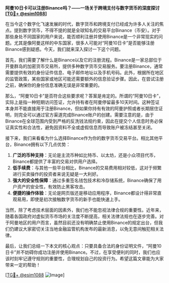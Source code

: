 **阿曼10日卡可以注册Binance吗？——一场关于跨境支付与数字货币的深度探讨[[TG💪+ @esim1088](https://t.me/s/esim1088)]**

在当今这个数字化飞速发展的时代，数字货币和跨境支付已经成为许多人关注的焦点。提到数字货币，不得不提的就是全球知名的交易平台Binance（币安）。对于那些身处不同国家的用户来说，能否顺利注册并使用Binance是一个非常现实的问题。尤其是像阿曼这样的中东国家，很多人可能对“阿曼10日卡”是否能够注册Binance感到疑惑。今天，我们就来深入探讨一下这个问题。

首先，我们需要了解什么是Binance以及它的注册流程。Binance是一家总部位于开曼群岛的加密货币交易所，提供多种数字货币交易服务。要注册Binance，通常需要提供有效的身份证件信息、电子邮件地址以及手机号码。此外，根据所在地区的监管政策，某些国家或地区可能还需要额外的信息验证步骤。因此，在尝试注册之前，确保你的身份信息准确无误是非常重要的。

那么，“阿曼10日卡”是否符合这些要求呢？答案是肯定的。所谓的“阿曼10日卡”，实际上是指一种短期访问签证，允许持有者在阿曼停留最多10天时间。这种签证本身并不能直接用于注册Binance，但如果你持有有效的阿曼护照或者长期居住证明，则完全可以通过官方渠道完成Binance账户的创建。需要注意的是，由于Binance在全球范围内受到严格的反洗钱法规约束，因此在提交个人信息时务必保证真实性和合法性，避免因资料不全或虚假信息而导致账户被冻结甚至关闭。

接下来，我们来看看为什么选择Binance作为你的数字货币交易平台。相比其他平台，Binance拥有以下几点优势：

1. **广泛的币种支持**：无论是主流币种如比特币、以太坊，还是小众项目代币，Binance都提供了丰富的交易对供用户选择。
2. **低手续费**：与其他一些平台相比，Binance的交易费用相对较低，这对于频繁进行买卖操作的投资者来说无疑是一大利好。
3. **强大的安全性保障**：通过多重签名钱包技术和冷存储系统，Binance确保了用户资产的安全性，有效防止黑客攻击。
4. **便捷的操作体验**：无论是网页版还是移动应用程序，Binance都设计得非常直观易用，即使是初次接触数字货币的新手也能快速上手。

当然，除了考虑技术层面的因素外，我们也不能忽视法律合规的重要性。近年来，随着各国政府对虚拟货币市场的关注度不断提高，相关法律法规也在逐步完善。对于阿曼地区的用户而言，虽然目前还没有明确禁止使用Binance的规定出台，但我们仍建议大家密切关注当地金融监管机构发布的最新消息，以免无意间触犯相关法律。

最后，让我们总结一下本文的核心观点：只要具备合法的身份证明文件，“阿曼10日卡”并不妨碍你成功注册并使用Binance。不过，在享受便利的同时，我们也应该时刻牢记遵守规则的重要性，合理规划自己的投资行为。希望这篇文章能为大家带来一定的帮助！

[[TG💪+ @esim1088](https://t.me/s/esim1088) ![Image](https://i.postimg.cc/4NQfJmqS/Snipaste-2025-05-13-00-14-12.png)]